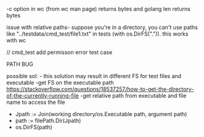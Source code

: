 -c option in wc (from wc man page) returns bytes and golang len returns bytes 

issue with relative paths- suppose you're in a directory, you can't use paths like "../testdata/cmd_test/file1.txt" in tests (with os.DirFS(".")). this works with wc


// cmd_test
add permisson error test case


PATH BUG

possible sol:
    - this solution may result in different FS for test files and executable
    -get FS on the executable path
        https://stackoverflow.com/questions/18537257/how-to-get-the-directory-of-the-currently-running-file
    -get relative path from executable and file name to access the file


- Jpath := Join(working directory/os.Executable path, argument path)
- path := filePath.Dir(Jpath)
- os.DirFS(path)
